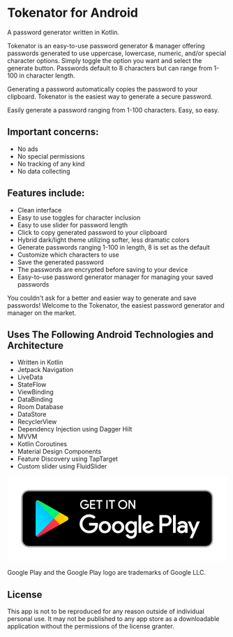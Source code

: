 # Tokenator for Android
A password generator written in Kotlin. 

Tokenator is an easy-to-use password generator & manager offering passwords generated to use uppercase, lowercase, numeric, and/or special character options. Simply toggle the option you want and select the generate button. Passwords default to 8 characters but can range from 1-100 in character length.

Generating a password automatically copies the password to your clipboard. Tokenator is the easiest way to generate a secure password.

Easily generate a password ranging from 1-100 characters. Easy, so easy. 

## Important concerns:
* No ads
* No special permissions
* No tracking of any kind
* No data collecting

## Features include:
* Clean interface
* Easy to use toggles for character inclusion
* Easy to use slider for password length
* Click to copy generated password to your clipboard
* Hybrid dark/light theme utilizing softer, less dramatic colors
* Generate passwords ranging 1-100 in length, 8 is set as the default
* Customize which characters to use 
* Save the generated password
* The passwords are encrypted before saving to your device
* Easy-to-use password generator manager for managing your saved passwords

You couldn't ask for a better and easier way to generate and save passwords! Welcome to the Tokenator, the easiest password generator and manager on the market.

## Uses The Following Android Technologies and Architecture
* Written in Kotlin
* Jetpack Navigation
* LiveData
* StateFlow 
* ViewBinding
* DataBinding 
* Room Database
* DataStore 
* RecyclerView
* Dependency Injection using Dagger Hilt  
* MVVM
* Kotlin Coroutines
* Material Design Components
* Feature Discovery using TapTarget
* Custom slider using FluidSlider

[![Play Store](https://github.com/JoshLudahl/Tokenator/blob/master/google-play-badge.png)](https://play.google.com/store/apps/details?id=com.token.tokenator)

Google Play and the Google Play logo are trademarks of Google LLC.

## License
This app is not to be reproduced for any reason outside of individual personal use. It may not be published to any app store as a downloadable application without the permissions of the license granter.